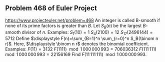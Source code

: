 ## Problem 468 of Euler Project 
https://www.projecteuler.net/problem=468
An integer is called B-smooth if none of its prime factors is greater than $B$.
Let $S_B(n)$ be the largest $B$-smooth divisor of $n$.
Examples:
$S_1(10)=1$
$S_4(2100) = 12$
$S_{17}(2496144) = 5712$
Define $\displaystyle F(n)=\sum_{B=1}^n \sum_{r=0}^n S_B(\binom n r)$. Here, $\displaystyle \binom n r$ denotes the binomial coefficient.
Examples:
$F(11) = 3132$
$F(1111) \mod 1\,000\,000\,993 = 706036312$
$F(111\,111) \mod 1\,000\,000\,993 = 22156169$
Find $F(11\,111\,111)  \mod 1\,000\,000\,993$.
